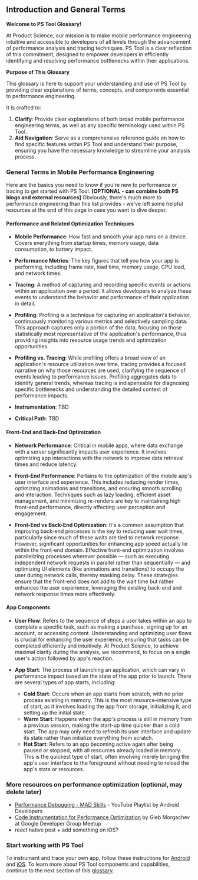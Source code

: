 Introduction and General Terms
----------

**Welcome to PS Tool Glossary!**

At Product Science, our mission is to make mobile performance engineering
intuitive and accessible to developers of all levels through the advancement
of performance analysis and tracing techniques. 
PS Tool is a clear reflection of this commitment, 
designed to empower developers in efficiently identifying
and resolving performance bottlenecks within their applications.

**Purpose of This Glossary**

This glossary is here to support your understanding 
and use of PS Tool by providing clear explanations of terms,
concepts, and components essential to performance engineering.

It is crafted to:

1. **Clarify**: Provide clear explanations of both broad mobile 
performance engineering terms, as well as any specific terminology
used within PS Tool.
2. **Aid Navigation**: Serve as a comprehensive reference guide on how 
to find specific features within PS Tool and understand their purpose,
ensuring you have the necessary knowledge to streamline your analysis process.

### General Terms in Mobile Performance Engineering

Here are the basics you need to know if you're new to performance 
or tracing to get started with PS Tool. 
**[OPTIONAL - can combine both PS blogs and external resources]** Obviously, 
there's much more to performance engineering than this list provides - 
we've left some helpful resources at the end of this page in case you want to dive deeper.


#### Performance and Related Optimization Techniques

- **Mobile Performance**:
How fast and smooth your app runs on a device. 
Covers everything from startup times, memory usage, data consumption, to battery impact.

- **Performance Metrics**: 
The key figures that tell you how your app is performing, 
including frame rate, load time, memory usage, CPU load, and network times.

- **Tracing**: 
A method of capturing and recording specific events or actions within 
an application over a period. 
It allows developers to analyze these events to understand the behavior 
and performance of their application in detail.

- **Profiling**: 
Profiling is a technique for capturing an application's behavior, 
continuously monitoring various metrics and selectively sampling data. 
This approach captures only a portion of the data, focusing on those 
statistically most representative of the application's performance, 
thus providing insights into resource usage trends and optimization opportunities.

- **Profiling vs. Tracing**:
While profiling offers a broad view of an application's resource 
utilization over time, tracing provides a focused narrative on why 
those resources are used, clarifying the sequence of events leading 
to performance issues. 
Profiling aggregates data to identify general trends, whereas tracing 
is indispensable for diagnosing specific bottlenecks and understanding 
the detailed context of performance impacts.

- **Instrumentation**:
TBD

- **Critical Path**:
TBD

#### Front-End and Back-End Optimization 

- **Network Performance**: 
Critical in mobile apps, where data exchange with a server significantly
impacts user experience. It involves optimizing app interactions with the
network to improve data retrieval times and reduce latency.

- **Front-End Performance**: 
Pertains to the optimization of the mobile app's user interface and experience. 
This includes reducing render times, optimizing animations and transitions, and 
ensuring smooth scrolling and interaction. 
Techniques such as lazy loading, efficient asset management, and minimizing 
re-renders are key to maintaining high front-end performance, directly affecting 
user perception and engagement.

- **Front-End vs Back-End Optimization**:
It's a common assumption that improving back-end processes is the key 
to reducing user wait times, particularly since much of these waits 
are tied to network response. 
However, significant opportunities for enhancing app speed 
actually lie within the front-end domain. 
Effective front-end optimization involves parallelizing processes wherever possible — 
such as executing independent network requests in parallel rather than sequentially — 
and optimizing UI elements (like animations and transitions) to occupy the user during 
network calls, thereby masking delay. 
These strategies ensure that the front-end does not add to the wait time 
but rather enhances the user experience, 
leveraging the existing back-end and network response times more effectively.

#### App Components

- **User Flow**: 
Refers to the sequence of steps a user takes within an app to complete a specific task, 
such as making a purchase, signing up for an account, or accessing content. 
Understanding and optimizing user flows is crucial for enhancing the user experience, 
ensuring that tasks can be completed efficiently and intuitively. At Product Science, 
to achieve maximal clarity during the analysis, we recommend, 
to focus on a single user's action followed by app's reaction.

- **App Start**: 
The process of launching an application, which can vary in performance impact 
based on the state of the app prior to launch. 
There are several types of app starts, including:

  - **Cold Start**: Occurs when an app starts from scratch, with no prior process existing in memory. This is the most resource-intensive type of start, as it involves loading the app from storage, initializing it, and setting up the initial state.
  - **Warm Start**: Happens when the app's process is still in memory from a previous session, making the start-up time quicker than a cold start. The app may only need to refresh its user interface and update its state rather than initialize everything from scratch.
  - **Hot Start**: Refers to an app becoming active again after being paused or stopped, with all resources already loaded in memory. This is the quickest type of start, often involving merely bringing the app's user interface to the foreground without needing to reload the app's state or resources.

### More resources on performance optimization (optional, may delete later)

- [Performance Debugging - MAD Skills](https://www.youtube.com/playlist?list=PLWz5rJ2EKKc-xjSI-rWn9SViXivBhQUnp)  - YouTube Playlist by Android Developers
- [Code Instrumentation for Performance Optimization](https://www.productscience.ai/webinars/3-trace-tools-for-addressing-performance-issues-on-android-current-inadequacies-and-new-solutions-gdg-meetup) by Gleb Morgachev at Google Developer Group Meetup
- react native post + add something on iOS?

### Start working with PS Tool

To instrument and trace your own app, follow these instructions for [Android](../integration/android/gradle.md) and [iOS](../integration/ios/xcode.md).
To learn more about PS Tool components and capabilities, continue to the next section of this [glossary](ps-tool-components.md).